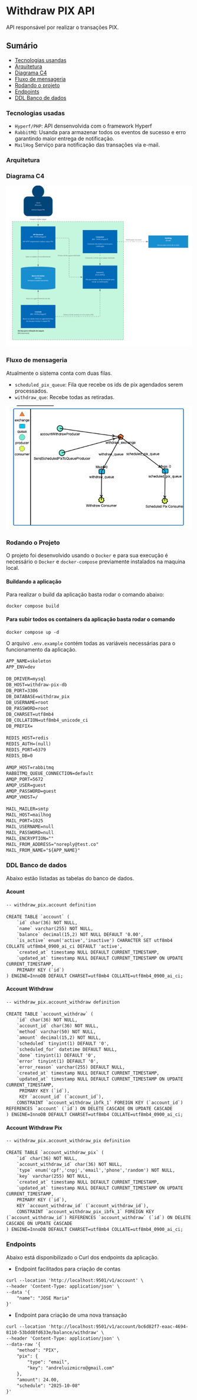 # Withdraw PIX API

API responsável por realizar o transações PIX.


## Sumário

- [Tecnologias usandas](#tecnologias-usadas)
- [Arquitetura](#arquitetura)
- [Diagrama C4](#diagrama-c4)
- [Fluxo de mensageria](#fluxo-de-mensageria)
- [Rodando o projeto](#rodando-o-projeto)
- [Endpoints](#endpoints)
- [DDL Banco de dados](#ddl-banco-de-dados)


### Tecnologias usadas

- `Hyperf/PHP`: API densenvolvida com o framework Hyperf
- `RabbitMQ`: Usanda para armazenar todos os eventos de sucesso e erro garantindo maior entrega de notificação.
- `MailHog` Serviço para notificação das transações via e-mail.

### Arquitetura

### Diagrama C4

<img src="./docs/diagrama-c4.png">

### Fluxo de mensageria

Atualmente o sistema conta com duas filas.

- `scheduled_pix_queue`: Fila que recebe os ids de pix agendados serem processados.
- `withdraw_que`: Recebe todas as retiradas.

<img src="./docs/rabbitmq_flow.png">

### Rodando o Projeto

O projeto foi desenvolvido usando o `Docker` e para sua execução é necessário o `Docker` e `docker-compose` previamente
instalados na maquina local.

#### Buildando a aplicação

Para realizar o build da aplicação basta rodar o comando abaixo:

```
docker compose build
```

#### Para subir todos os containers da aplicação basta rodar o comando

```
docker compose up -d
```

O arquivo `.env.example` contém todas as variáveis necessárias para o funcionamento da aplicação.

```
APP_NAME=skeleton
APP_ENV=dev

DB_DRIVER=mysql
DB_HOST=withdraw-pix-db
DB_PORT=3306
DB_DATABASE=withdraw_pix
DB_USERNAME=root
DB_PASSWORD=root
DB_CHARSET=utf8mb4
DB_COLLATION=utf8mb4_unicode_ci
DB_PREFIX=

REDIS_HOST=redis
REDIS_AUTH=(null)
REDIS_PORT=6379
REDIS_DB=0

AMQP_HOST=rabbitmq
RABBITMQ_QUEUE_CONNECTION=default
AMQP_PORT=5672
AMQP_USER=guest
AMQP_PASSWORD=guest
AMQP_VHOST=/

MAIL_MAILER=smtp
MAIL_HOST=mailhog
MAIL_PORT=1025
MAIL_USERNAME=null
MAIL_PASSWORD=null
MAIL_ENCRYPTION=""
MAIL_FROM_ADDRESS="noreply@test.co"
MAIL_FROM_NAME="${APP_NAME}"
```

### DDL Banco de dados

Abaixo estão listadas as tabelas do banco de dados.

#### Acount
```
-- withdraw_pix.account definition

CREATE TABLE `account` (
    `id` char(36) NOT NULL,
    `name` varchar(255) NOT NULL,
    `balance` decimal(15,2) NOT NULL DEFAULT '0.00',
    `is_active` enum('active','inactive') CHARACTER SET utf8mb4 COLLATE utf8mb4_0900_ai_ci DEFAULT 'active',
    `created_at` timestamp NULL DEFAULT CURRENT_TIMESTAMP,
    `updated_at` timestamp NULL DEFAULT CURRENT_TIMESTAMP ON UPDATE CURRENT_TIMESTAMP,
    PRIMARY KEY (`id`)
) ENGINE=InnoDB DEFAULT CHARSET=utf8mb4 COLLATE=utf8mb4_0900_ai_ci;

```

#### Account Withdraw
```
-- withdraw_pix.account_withdraw definition

CREATE TABLE `account_withdraw` (
    `id` char(36) NOT NULL,
    `account_id` char(36) NOT NULL,
    `method` varchar(50) NOT NULL,
    `amount` decimal(15,2) NOT NULL,
    `scheduled` tinyint(1) DEFAULT '0',
    `scheduled_for` datetime DEFAULT NULL,
    `done` tinyint(1) DEFAULT '0',
    `error` tinyint(1) DEFAULT '0',
    `error_reason` varchar(255) DEFAULT NULL,
    `created_at` timestamp NULL DEFAULT CURRENT_TIMESTAMP,
    `updated_at` timestamp NULL DEFAULT CURRENT_TIMESTAMP ON UPDATE CURRENT_TIMESTAMP,
     PRIMARY KEY (`id`),
     KEY `account_id` (`account_id`),
    CONSTRAINT `account_withdraw_ibfk_1` FOREIGN KEY (`account_id`) REFERENCES `account` (`id`) ON DELETE CASCADE ON UPDATE CASCADE
) ENGINE=InnoDB DEFAULT CHARSET=utf8mb4 COLLATE=utf8mb4_0900_ai_ci;
```

#### Account Withdraw Pix

```
-- withdraw_pix.account_withdraw_pix definition

CREATE TABLE `account_withdraw_pix` (
    `id` char(36) NOT NULL,
    `account_withdraw_id` char(36) NOT NULL,
    `type` enum('cpf','cnpj','email','phone','random') NOT NULL,
    `key` varchar(255) NOT NULL,
    `created_at` timestamp NULL DEFAULT CURRENT_TIMESTAMP,
    `updated_at` timestamp NULL DEFAULT CURRENT_TIMESTAMP ON UPDATE CURRENT_TIMESTAMP,
    PRIMARY KEY (`id`),
    KEY `account_withdraw_id` (`account_withdraw_id`),
    CONSTRAINT `account_withdraw_pix_ibfk_1` FOREIGN KEY (`account_withdraw_id`) REFERENCES `account_withdraw` (`id`) ON DELETE CASCADE ON UPDATE CASCADE
) ENGINE=InnoDB DEFAULT CHARSET=utf8mb4 COLLATE=utf8mb4_0900_ai_ci;
```

#### 

### Endpoints

Abaixo está disponibilizado o Curl dos endpoints da aplicação.

- Endpoint facilitados para criação de contas 
```
curl --location 'http://localhost:9501/v1/account' \
--header 'Content-Type: application/json' \
--data '{
    "name": "JOSE Maria"
}'
```

- Endpoint para criação de uma nova transação

```
curl --location 'http://localhost:9501/v1/account/bc6d82f7-eaac-4694-8110-53bdd8fd633e/balance/withdraw' \
--header 'Content-Type: application/json' \
--data-raw '{
    "method": "PIX",
    "pix": {
        "type": "email",
        "key": "andreluizmicro@gmail.com"
    },
    "amount": 24.00,
    "schedule": "2025-10-08"
}'
``` 
